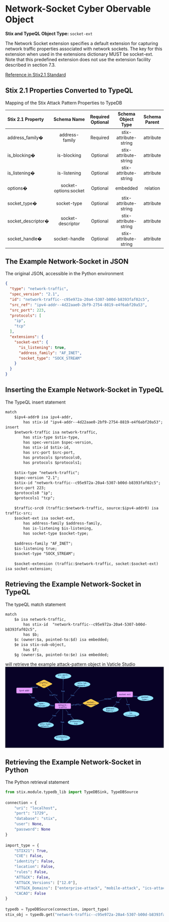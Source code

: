 # Network-Socket Cyber Obervable Object

**Stix and TypeQL Object Type:**  `socket-ext`

The Network Socket extension specifies a default extension for capturing network traffic properties associated with network sockets. The key for this extension when used in the extensions dictionary MUST be socket-ext. Note that this predefined extension does not use the extension facility described in section 7.3.

[Reference in Stix2.1 Standard](https://docs.oasis-open.org/cti/stix/v2.1/os/stix-v2.1-os.html#_8jamupj9ubdv)
## Stix 2.1 Properties Converted to TypeQL
Mapping of the Stix Attack Pattern Properties to TypeDB

|  Stix 2.1 Property    |           Schema Name             | Required  Optional  |      Schema Object Type | Schema Parent  |
|:--------------------|:--------------------------------:|:------------------:|:------------------------:|:-------------:|
| address_family� |address-family |Required |  stix-attribute-string    |   attribute    |
| is_blocking� |is-blocking |Optional |  stix-attribute-string    |   attribute    |
| is_listening� |is-listening |Optional |  stix-attribute-string    |   attribute    |
| options� |socket-options:socket |Optional |embedded |relation |
| socket_type� |socket-type |Optional |  stix-attribute-string    |   attribute    |
| socket_descriptor� |socket-descriptor |Optional |  stix-attribute-string    |   attribute    |
| socket_handle� |socket-handle |Optional |  stix-attribute-string    |   attribute    |

## The Example Network-Socket in JSON
The original JSON, accessible in the Python environment
```json
{      
  "type": "network-traffic",      
  "spec_version": "2.1",      
  "id": "network-traffic--c95e972a-20a4-5307-b00d-b8393faf02c5",      
  "src_ref": "ipv4-addr--4d22aae0-2bf9-2754-8819-e4f6abf20a53",
  "src_port": 223,      
  "protocols": [      
    "ip",      
    "tcp"      
  ],      
  "extensions": {      
    "socket-ext": {      
      "is_listening": true,      
      "address_family": "AF_INET",      
      "socket_type": "SOCK_STREAM"      
    }      
  }      
}
```


## Inserting the Example Network-Socket in TypeQL
The TypeQL insert statement
```typeql
match
    $ipv4-addr0 isa ipv4-addr,
        has stix-id "ipv4-addr--4d22aae0-2bf9-2754-8819-e4f6abf20a53";
insert 
    $network-traffic isa network-traffic,
        has stix-type $stix-type,
        has spec-version $spec-version,
        has stix-id $stix-id,
        has src-port $src-port,
        has protocols $protocols0,
        has protocols $protocols1;
    
    $stix-type "network-traffic";
    $spec-version "2.1";
    $stix-id "network-traffic--c95e972a-20a4-5307-b00d-b8393faf02c5";
    $src-port 223;
    $protocols0 "ip";
    $protocols1 "tcp";
    
    $traffic-src0 (traffic:$network-traffic, source:$ipv4-addr0) isa traffic-src;
    $socket-ext isa socket-ext,
        has address-family $address-family,
        has is-listening $is-listening,
        has socket-type $socket-type;
    
    $address-family "AF_INET";
    $is-listening true;
    $socket-type "SOCK_STREAM";
    
    $socket-extension (traffic:$network-traffic, socket:$socket-ext) isa socket-extension;
```

## Retrieving the Example Network-Socket in TypeQL
The typeQL match statement

```typeql
match
    $a isa network-traffic,
        has stix-id  "network-traffic--c95e972a-20a4-5307-b00d-b8393faf02c5",
        has $b;
    $c (owner:$a, pointed-to:$d) isa embedded;
    $e isa stix-sub-object,
        has $f;
    $g (owner:$a, pointed-to:$e) isa embedded;
```


will retrieve the example attack-pattern object in Vaticle Studio
![Network-Socket Example](./img/network-socket.png)

## Retrieving the Example Network-Socket  in Python
The Python retrieval statement

```python
from stix.module.typedb_lib import TypeDBSink, TypeDBSource

connection = {
    "uri": "localhost",
    "port": "1729",
    "database": "stix",
    "user": None,
    "password": None
}

import_type = {
    "STIX21": True,
    "CVE": False,
    "identity": False,
    "location": False,
    "rules": False,
    "ATT&CK": False,
    "ATT&CK_Versions": ["12.0"],
    "ATT&CK_Domains": ["enterprise-attack", "mobile-attack", "ics-attack"],
    "CACAO": False
}

typedb = TypeDBSource(connection, import_type)
stix_obj = typedb.get("network-traffic--c95e972a-20a4-5307-b00d-b8393faf02c5")
```

